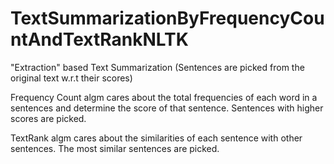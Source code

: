 # TextSummarizationByFrequencyCountAndTextRankNLTK

"Extraction" based Text Summarization (Sentences are picked from the original text w.r.t their scores)

Frequency Count algm cares about the total frequencies of each word in a sentences and determine the score of that sentence. 
Sentences with higher scores are picked.

TextRank algm cares about the similarities of each sentence with other sentences. The most similar sentences are picked.
